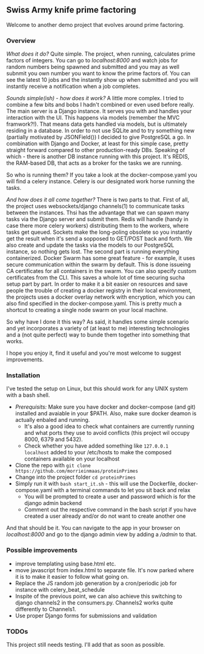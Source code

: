 ## Swiss Army knife prime factoring

Welcome to another demo project that evolves around prime factoring. 

### Overview

_What does it do?_ Quite simple. The project, when running, calculates prime factors of integers. You can go to _localhost:8000_ and watch
jobs for random numbers being spawned and submitted and you may as well subnmit you own number you want to know the prime factors of. 
You can see the latest 10 jobs and the instantly show up when submitted and you will instantly receive a notification when a job completes.

_Sounds simple(ish) - how does it work?_ A little more complex. I tried to combine a few bits and bobs I hadn't combined or even used before really.
The main server is a Django instance. It serves you with and handles your interaction with the UI. This happens via models (remember the MVC framwork?!). 
That means data gets handled via models, but is ultimately residing in a database. In order to not use SQLite and to try something new (partially motivated by JSONField()) 
I decided to give PostgreSQL a go. In combination with Django and Docker, at least for this simple case, pretty straight forward compared to other production-ready DBs.
Speaking of which - there is another DB instance running with this project. It's REDIS, the RAM-based DB, that acts as a broker for the tasks we are running.

So who is running them? If you take a look at the docker-compose.yaml you will find a celery instance. Celery is our designated work horse running the tasks.

_And how does it all come together?_ There is two parts to that. First of all, the project uses websockets/django channels(1) to communicate tasks between the instances. Thsi has
the advantage that we can spawn many tasks via the Django server and submit them. Redis will handle (handy in case there more celery workers) distributing them to the workers, where tasks get queued. 
Sockets make the long-poling obsolete so you instantly get the result when it's send a sopposed to GET/POST back and forth. We also create and update the tasks via 
the models to our PostgreSQL instance, so nothing gets lost.
The second part is running everything containerized. Docker Swarm has some great feature - for example, it uses secure communication within the swarm by default. This is done
issueing CA certificates for all containers in the swarm. You can also specify custom certificates from the CLI. This saves a whole lot of time securing sucha setup part by part. 
In order to make it a bit easier on resources and save people the trouble of creating a docker registry in their local environment, the projects uses a docker overlay network
with encryption, which you can also find specified in the docker-compose.yaml. This is pretty much a shortcut to creating a single node swarm on your local machine. 

So why have I done it this way? As said, it handles some simple scenario and yet incorporates a variety of (at least to me) interesting technologies and a (not quite perfect) way 
to bunde them together into something that works. 

I hope you enjoy it, find it useful and you're most welcome to suggest improvements.

### Installation

I've tested the setup on Linux, but this should work for any UNIX system with a bash shell.

* _Prerequisits:_ Make sure you have docker and docker-compose (and git) installed and avaiable in your $PATH. Also, make sure docker deamon is actually enbaled and running.
  * It's also a good idea to check what containers are currently running and what ports they use to avoid conflicts (this project wil occupy 8000, 6379 and 5432).
  * Check whether you have added something like `127.0.0.1   localhost` added to your /etc/hosts to make the composed containers available on your localhost
* Clone the repo with `git clone https://github.com/morrieinmaas/proteinPrimes`
* Change into the project folder `cd proteinPrimes`
* Simply run it with `bash start_it.sh` - this will use the Dockerfile, docker-compose.yaml with a terminal commands to let you sit back and relax
  * You will be prompted to create a user and password which is for the django admin backend
  * Comment out the respective command in the bash script if you have created a user already and/or do not want to create another one

And that should be it. You can navigate to the app in your browser on _localhost:8000_ and go to the django admin view by adding a _/admin_ to that.

### Possible improvements

* improve templating using base.html etc.
* move javascript from index.html to separate file. It's now parked where it is to make it easier to follow what going on.
* Replace the JS random job generation by a cron/periodic job for instance with celery\_beat\_schedule
* Inspite of the previous point, we can also achieve this switching to django channels2 in the consumers.py. Channels2 works quite differently to Channels1.
* Use proper Django forms for submissions and validation

### TODOs

This project still needs testing. I'll add that as soon as possible.
